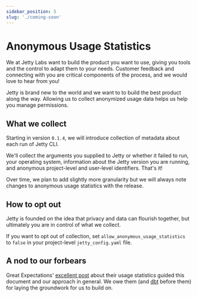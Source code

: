```yaml
---
sidebar_position: 5
slug: './coming-soon'
---
```


# Anonymous Usage Statistics

We at Jetty Labs want to build the product you want to use, giving you tools and the control to adapt them to your needs. Customer feedback and connecting with you are critical components of the process, and we would love to hear from you!

Jetty is brand new to the world and we want to to build the best product along the way. Allowing us to collect anonymized usage data helps us help you manage permissions.

## What we collect

Starting in version `0.1.4`, we will introduce collection of metadata about each run of Jetty CLI.

We'll collect the arguments you supplied to Jetty or whether it failed to run, your operating system, information about the Jetty version you are running, and anonymous project-level and user-level identifiers. That's it!

Over time, we plan to add slightly more granularity but we will always note changes to anonymous usage statistics with the release.

## How to opt out

Jetty is founded on the idea that privacy and data can flourish together, but ultimately you are in control of what we collect.

If you want to opt out of collection, set `allow_anonymous_usage_statistics` to `false` in your project-level `jetty_config.yaml` file.

## A nod to our forbears

Great Expectations' [excellent post](https://greatexpectations.io/blog/anonymous-usage-statistics/) about their usage statistics guided this document and our approach in general. We owe them (and [dbt](https://www.getdbt.com/) before them) for laying the groundwork for us to build on.
